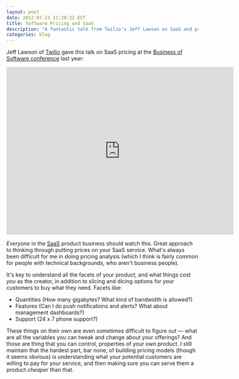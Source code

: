 ```yaml
---
layout: post
date: 2012-07-23 11:29:22 EST
title: Software Pricing and SaaS
description: "A fantastic talk from Twilio's Jeff Lawson on SaaS and pricing"
categories: blog
---
```


Jeff Lawson of [Twilio](http://www.twilio.com/) gave this talk on SaaS pricing at the [Business of Software conference](http://businessofsoftware.org/2012/07/jeff-lawson-jeffiel-ceo-of-twilio-at-business-of-software-2011-saas-and-the-art-of-pricing/) last year:

<iframe src="http://blip.tv/play/AYLslAUC.html?p=1" width="596" height="440" frameborder="0" allowfullscreen></iframe><embed type="application/x-shockwave-flash" src="http://a.blip.tv/api.swf#AYLslAUC" style="display:none"></embed>

_Everyone_ in the [SaaS](http://en.wikipedia.org/wiki/Software_as_a_service) product business should watch this. Great approach to thinking through putting prices on your SaaS service. What's always been difficult for me in doing pricing analysis (which I think is fairly common for people with technical backgrounds, who aren't business people).

It's key to understand all the facets of your product, and what things cost _you_ as the creator, in addition to slicing and dicing options for your customers to buy what they need. Facets like:

* Quantities (How many gigabytes? What kind of bandwidth is allowed?)
* Features (Can I do push notifications and alerts? What about management dashboards?)
* Support (24 x 7 phone support?)

These things on their own are even sometimes difficult to figure out &mdash; what are all the variables you can tweak and change about your offerings? And those are thing that you can control, properties of your own product. I still maintain that the hardest part, bar none, of building pricing models (though it seems obvious) is understanding what your potential customers are willing to pay for your service, and then making sure you can serve them a product _cheaper_ than that.